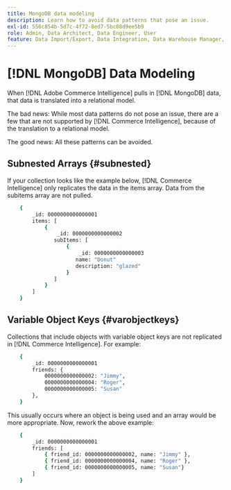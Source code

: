 ```yaml
---
title: MongoDB data modeling
description: Learn how to avoid data patterns that pose an issue.
exl-id: 556c854b-5d7c-4f72-8ed7-5bc08d9ee5b9
role: Admin, Data Architect, Data Engineer, User
feature: Data Import/Export, Data Integration, Data Warehouse Manager, Commerce Tables
---
```

# [!DNL MongoDB] Data Modeling

When [!DNL Adobe Commerce Intelligence] pulls in [!DNL MongoDB] data, that data is translated into a relational model.

The bad news: While most data patterns do not pose an issue, there are a few that are not supported by [!DNL Commerce Intelligence], because of the translation to a relational model.

The good news: All these patterns can be avoided.

## Subnested Arrays {#subnested}

If your collection looks like the example below, [!DNL Commerce Intelligence] only replicates the data in the items array. Data from the subitems array are not pulled.

```bash
    {
        _id: 0000000000000001
        items: [
            {
                _id: 0000000000000002
               subItems: [
                   {
                       _id: 0000000000000003
                      name: "Donut"
                      description: "glazed"
                   }
               ]
            }
        ]
    }
```

## Variable Object Keys {#varobjectkeys}

Collections that include objects with variable object keys are not replicated in [!DNL Commerce Intelligence]. For example:

```bash
    {
        _id: 0000000000000001
        friends: {
            0000000000000002: "Jimmy",
            0000000000000004: "Roger",
            0000000000000005: "Susan"
        },
    }
```

This usually occurs where an object is being used and an array would be more appropriate. Now, rework the above example:

```bash
    {
        _id: 0000000000000001
        friends: [
            { friend_id: 0000000000000002, name: "Jimmy" },
            { friend_id: 0000000000000004, name: "Roger" },
            { friend_id: 0000000000000005, name: "Susan"}
        ]
    }
```
